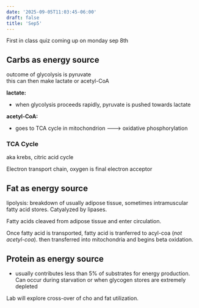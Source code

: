 ```yaml
---
date: '2025-09-05T11:03:45-06:00'
draft: false
title: 'Sep5'
---
```


First in class quiz coming up on monday sep 8th

## Carbs as energy source
outcome of glycolysis is pyruvate  
this can then make lactate or acetyl-CoA

**lactate:**
- when glycolysis proceeds rapidly, pyruvate is pushed towards lactate

**acetyl-CoA:**
- goes to TCA cycle in mitochondrion ---> oxidative phosphorylation


### TCA Cycle

aka krebs, citric acid cycle

Electron transport chain, oxygen is final electron acceptor

## Fat as energy source

lipolysis: breakdown of usually adipose tissue, sometimes intramuscular fatty acid stores. Catyalyzed by lipases.

Fatty acids cleaved from adipose tissue and enter circulation.

Once fatty acid is transported, fatty acid is tranferred to acyl-coa (*not acetyl-coa*). then transferred into mitochondria and begins beta oxidation.

## Protein as energy source
- usually contributes less than 5% of substrates for energy production. Can occur during starvation or when glycogen stores are extremely depleted

Lab will explore cross-over of cho and fat utilization.
